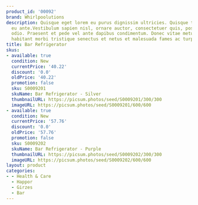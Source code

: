 ```yaml
---
product_id: '00092'
brand: Whirlpoolutions
description: Quisque eget lorem eu purus dignissim ultricies. Quisque tempus purus
  eu ante.Vestibulum sapien nisl, ornare auctor, consectetuer quis, posuere tristique,
  odio. Praesent et pede vel ante dapibus condimentum. Donec vitae metus. Pellentesque
  habitant morbi tristique senectus et netus et malesuada fames ac turpis egestas.
title: Bar Refrigerator
skus:
- available: true
  condition: New
  currentPrice: '40.22'
  discount: '0.0'
  oldPrice: '40.22'
  promotion: false
  sku: S0009201
  skuName: Bar Refrigerator - Silver
  thumbnailURL: https://picsum.photos/seed/S0009201/300/300
  imageURL: https://picsum.photos/seed/S0009201/600/600
- available: true
  condition: New
  currentPrice: '57.76'
  discount: '0.0'
  oldPrice: '57.76'
  promotion: false
  sku: S0009202
  skuName: Bar Refrigerator - Purple
  thumbnailURL: https://picsum.photos/seed/S0009202/300/300
  imageURL: https://picsum.photos/seed/S0009202/600/600
layout: product
categories:
- - Health & Care
  - Happor
  - Girzes
  - Bar
---
```

